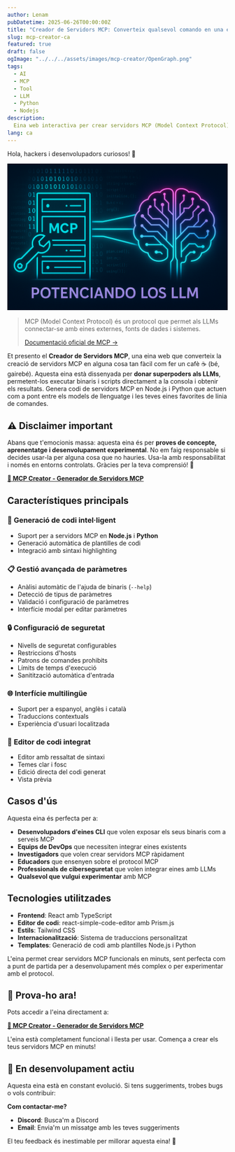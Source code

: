 ```yaml
---
author: Lenam
pubDatetime: 2025-06-26T00:00:00Z
title: "Creador de Servidors MCP: Converteix qualsevol comando en una eina d'IA en 5 minuts"
slug: mcp-creator-ca
featured: true
draft: false
ogImage: "../../../assets/images/mcp-creator/OpenGraph.png"
tags:
  - AI
  - MCP
  - Tool
  - LLM
  - Python
  - Nodejs
description:
  Eina web interactiva per crear servidors MCP (Model Context Protocol) personalitzats. Permet generar codi de servidors MCP en Node.js i Python a partir de la configuració de binaris o scripts existents, incloent gestió de paràmetres, configuració de seguretat i validació d'entrada.
lang: ca
---
```


Hola, hackers i desenvolupadors curiosos! 👋 

![Creador de Servidors MCP](../../../assets/images/mcp-creator/OpenGraph.png)

> MCP (Model Context Protocol) és un protocol que permet als LLMs
> connectar-se amb eines externes, fonts de dades i sistemes.
> 
> [Documentació oficial de MCP →](https://modelcontextprotocol.io/docs/mcp)

Et presento el **Creador de Servidors MCP**, una eina web que converteix la creació de servidors MCP en alguna cosa tan fàcil com fer un cafè ☕ (bé, gairebé). Aquesta eina està dissenyada per **donar superpoders als LLMs**, permetent-los executar binaris i scripts directament a la consola i obtenir els resultats. Genera codi de servidors MCP en Node.js i Python que actuen com a pont entre els models de llenguatge i les teves eines favorites de línia de comandes.

## ⚠️ Disclaimer important

Abans que t'emocionis massa: aquesta eina és per **proves de concepte, aprenentatge i desenvolupament experimental**. No em faig responsable si decides usar-la per alguna cosa que no hauries. Usa-la amb responsabilitat i només en entorns controlats. Gràcies per la teva comprensió! 🙏

**[🔗 MCP Creator - Generador de Servidors MCP](/ca/mcp-creator/)**

## Característiques principals

### 🔧 **Generació de codi intel·ligent**
- Suport per a servidors MCP en **Node.js** i **Python**
- Generació automàtica de plantilles de codi
- Integració amb sintaxi highlighting

### 📋 **Gestió avançada de paràmetres**
- Anàlisi automàtic de l'ajuda de binaris (`--help`)
- Detecció de tipus de paràmetres
- Validació i configuració de paràmetres
- Interfície modal per editar paràmetres

### 🔒 **Configuració de seguretat**
- Nivells de seguretat configurables
- Restriccions d'hosts
- Patrons de comandes prohibits
- Límits de temps d'execució
- Sanitització automàtica d'entrada

### 🌐 **Interfície multilingüe**
- Suport per a espanyol, anglès i català
- Traduccions contextuals
- Experiència d'usuari localitzada

### 🎨 **Editor de codi integrat**
- Editor amb ressaltat de sintaxi
- Temes clar i fosc
- Edició directa del codi generat
- Vista prèvia

## Casos d'ús

Aquesta eina és perfecta per a:

- **Desenvolupadors d'eines CLI** que volen exposar els seus binaris com a serveis MCP
- **Equips de DevOps** que necessiten integrar eines existents
- **Investigadors** que volen crear servidors MCP ràpidament
- **Educadors** que ensenyen sobre el protocol MCP
- **Professionals de ciberseguretat** que volen integrar eines amb LLMs
- **Qualsevol que vulgui experimentar** amb MCP

## Tecnologies utilitzades

- **Frontend**: React amb TypeScript
- **Editor de codi**: react-simple-code-editor amb Prism.js
- **Estils**: Tailwind CSS
- **Internacionalització**: Sistema de traduccions personalitzat
- **Templates**: Generació de codi amb plantilles Node.js i Python

L'eina permet crear servidors MCP funcionals en minuts, sent perfecta com a punt de partida per a desenvolupament més complex o per experimentar amb el protocol.

## 🚀 **Prova-ho ara!**

Pots accedir a l'eina directament a:

**[🔗 MCP Creator - Generador de Servidors MCP](/ca/mcp-creator/)**

L'eina està completament funcional i llesta per usar. Comença a crear els teus servidors MCP en minuts!

## 🚧 **En desenvolupament actiu**

Aquesta eina està en constant evolució. Si tens suggeriments, trobes bugs o vols contribuir:

**Com contactar-me?**
- **Discord**: Busca'm a Discord
- **Email**: Envia'm un missatge amb les teves suggeriments

El teu feedback és inestimable per millorar aquesta eina! 🚀
